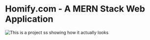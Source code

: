 # Homify.com  - A MERN Stack Web Application


![This is a project ss showing how it actually looks](https://github.com/Ayush-Maurya-19/RoomFindr/blob/master/screenshot/ss.png?raw=true)


